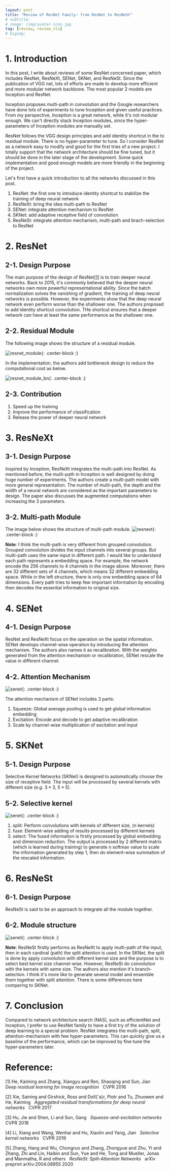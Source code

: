 ```yaml
---
layout: post
title: "Review of ResNet Family: from ResNet to ResNeSt"
# subtitle: 
# image: /img/avatar-icon.jpg
tag: [review, review_cls]
# bigimg:
---
```


# 1. Introduction
In this post, I write about reviews of some ResNet concerned paper, which includes ResNet, ResNeXt, SENet, SKNet, and ResNeSt. Since the publication of VGG net, lots of efforts are made to develop more efficient and more modular network backbone. The most popular 2 models are Inception and ResNet. 

Inception proposes multi-path in convolution and the Google researchers have done lots of experiments to tune Inception and given useful practices. From my perspective, Inception is a great network, while it's not modular enough. We can't directly stack Inception modules, since the hyper-parameters of Inception modules are manually set. 

ResNet follows the VGG design principles and add identity shortcut in the to residual module. There is no hyper-parameter to tune. So I consider ResNet as a network easy to modify and good for the first tries of a new project. I totally support that the network architecture should be fine tuned, but it should be done in the later stage of the development. Some quick implementation and good enough models are more friendly in the beginning of the project.

Let's first have a quick introduction to all the networks discussed in this post.
1. ResNet: the first one to introduce identity shortcut to stabilize the training of deep neural network
2. ResNeXt: bring the idea multi-path to ResNet
3. SENet: integrate attention mechanism to ResNet
4. SKNet: add adaptive receptive field of convolution
5. ResNeSt: integrate attention mechanism, multi-path and brach-selection to ResNet


# 2. ResNet
## 2-1. Design Purpose
The main purpose of the design of ResNet[[1]](#1) is to train deeper neural networks. Back to 2015, it's commonly believed that the deeper neural networks own more powerful representational ability. Since the batch normalization solves the vanishing of gradient, the training of deep neural networks is possible. However, the experiments show that the deep neural network even perform worse than the shallower one. The authors proposed to add identity shortcut convolution. THe shortcut ensures that a deeper network can have at least the same performance as the shallower one.

## 2-2. Residual Module
The following image shows the structure of a residual module.

![resnet_module](/img/post_img/2020-05-20-review-resnet-family/resnet_module.png){: .center-block :}

In the implementation, the authors add bottleneck design to reduce the computational cost as below.

![resnet_module_bn](/img/post_img/2020-05-20-review-resnet-family/resnet_module_bn.png){: .center-block :}

## 2-3. Contribution
1. Speed up the training
2. Improve the performance of classification
3. Release the power of deeper neural network 

# 3. ResNeXt
## 3-1. Design Purpose
Inspired by Inception, ResNeXt integrates the multi-path into ResNet. As mentioned before, the multi-path in Inception is well designed by doing huge number of experiments. The authors create a multi-path model with more general representation. The number of multi-path, the depth and the width of a neural network are considered as the important parameters to design. The paper also discusses the augmented computations when increasing the 3 parameters.

## 3-2. Multi-path Module
The image below shows the structure of multi-path module.
![resnext](/img/post_img/2020-05-20-review-resnet-family/resnext.png){: .center-block :}

**Note**: I think the multi-path is very different from grouped convolution. Grouped convolution divides the input channels into several groups. But multi-path uses the same input in different path. I would like to understand each path represents a embedding space. For example, the network encode the 256 channels to 4 channels in the image above. Moreover, there are 32 different sets of 4 channels, which means 32 different embedding space. While in the left structure, there is only one embedding space of 64 dimensions. Every path tries to keep few important information by encoding then decodes the essential information to original size. 


# 4. SENet
## 4-1. Design Purpose
ResNet and ResNeXt focus on the operation on the spatial information. SENet develops channel-wise operation by introducing the attention mechanism. The authors also names it as recalibration. With the weights generated from the attention mechanism or recalibration, SENet rescale the value in different channel.

## 4-2. Attention Mechanism
 ![senet](/img/post_img/2020-05-20-review-resnet-family/senet.png){: .center-block :}

The attention mechanism of SENet includes 3 parts:
1. Squeeze: Global average pooling is used to get global information embedding
2. Excitation: Encode and decode to get adaptive recalibration
3. Scale by channel-wise multiplication of excitation and input


# 5. SKNet
## 5-1. Design Purpose
Selective Kernel Networks (SKNet) is designed to automatically choose the size of receptive field. The input will be processed by several kernels with different size (e.g. $3*3$, $5*5$).

## 5-2. Selective kernel
 ![senet](/img/post_img/2020-05-20-review-resnet-family/sknet.png){: .center-block :}

 1. split: Perform convolutions with kernels of different size, (n kernels)
 2. fuse: Element-wise adding of results processed by different kernels
 3. select: The fused information is firstly processed by global embedding and dimension reduction. The output is processed by 2 different matrix (which is learned during training) to generate n softmax value to scale the information generated by step 1, then do element-wise summation of the rescaled information.

# 6. ResNeSt
## 6-1. Design Purpose
ResNeSt is said to be an approach to integrate all the module together.

## 6-2. Module structure
 ![senet](/img/post_img/2020-05-20-review-resnet-family/resnest.png){: .center-block :}

 **Note**: ResNeSt firstly performs as ResNeXt to apply multi-path of the input, then in each cardinal (path) the split attention is used. In the SKNet, the split is done by apply convolution with different kernel size and the purpose is to select best kernel size channel-wise. However, ResNeSt do convolution with the kernels with same size. The authors also mention it's branch-selection. I think it's more like to generate several model and ensemble them together with split attention. There is some differences here comparing to SKNet.


# 7. Conclusion
Compared to network architecture search (NAS), such as efficientNet and Inception, I prefer to use ResNet family to have a first try of the solution of deep learning to a special problem. ResNet integrates the multi-path, split, attention-mechanism with few hyper-parameters. This can quickly give us a baseline of the performance, which can be improved by fine tune the hyper-parameters later.



# Reference:
<a id="1">[1]</a> 
He, Kaiming and Zhang, Xiangyu and Ren, Shaoqing and Sun, Jian &nbsp;
*Deep residual learning for image recognition* &nbsp;
CVPR 2016

<a id="2">[2]</a> 
Xie, Saining and Girshick, Ross and Doll{\'a}r, Piotr and Tu, Zhuowen and He, Kaiming &nbsp;
*Aggregated residual transformations for deep neural networks* &nbsp;
CVPR 2017

<a id="3">[3]</a> 
Hu, Jie and Shen, Li and Sun, Gang &nbsp;
*Squeeze-and-excitation networks* &nbsp;
CVPR 2018

<a id="4">[4]</a> 
Li, Xiang and Wang, Wenhai and Hu, Xiaolin and Yang, Jian &nbsp;
*Selective kernel networks* &nbsp;
CVPR 2019

<a id="5">[5]</a> 
Zhang, Hang and Wu, Chongruo and Zhang, Zhongyue and Zhu, Yi and Zhang, Zhi and Lin, Haibin and Sun, Yue and He, Tong and Mueller, Jonas and Manmatha, R and others &nbsp;
*ResNeSt: Split-Attention Networks* &nbsp;
arXiv preprint arXiv:2004.08955 2020







